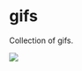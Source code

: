 # gifs
Collection of gifs.

![](http://images.rapgenius.com/8cd04fb9fb5bc16d4d084477746ab2d5.500x275x16.gif)
